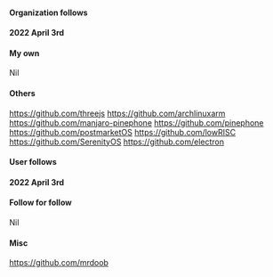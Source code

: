 #### Organization follows

#### 2022 April 3rd

#### My own

Nil

#### Others

https://github.com/threejs
https://github.com/archlinuxarm
https://github.com/manjaro-pinephone
https://github.com/pinephone
https://github.com/postmarketOS
https://github.com/lowRISC
https://github.com/SerenityOS
https://github.com/electron

#### User follows

#### 2022 April 3rd

#### Follow for follow

Nil

#### Misc

https://github.com/mrdoob

